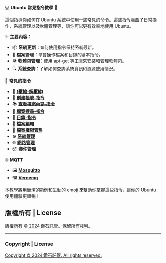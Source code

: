 💻 **Ubuntu 常見指令教學** 🚀

這個指導你如何在 Ubuntu 系統中使用一些常見的命令。這些指令涵蓋了日常操作、系統管理以及軟體管理等，讓你可以更有效率地使用 Ubuntu。

✨ **主要內容：**
- 📦 **系統更新**：如何使用指令保持系統最新。
- 📁 **檔案管理**：學會操作檔案和目錄的基本指令。
- 🛠️ **軟體包管理**：使用 apt-get 等工具來安裝和管理軟體包。
- 🔍 **系統查詢**：了解如何查詢系統資訊和資源使用情況。


📂 **常見的指令**
- 🔰  [**(壓縮-解壓縮)** ](/(壓縮-解壓縮)/)
- 👩 [**創建帳號-指令**](/創建帳號/)
- 📚 [**查看檔案內容-指令** ](/查看檔案內容/)
- 🔎 [**檔案搜尋-指令** ](/檔案搜尋/)
- 📂 [**目錄-指令** ](/目錄指令/)
- 📝 [**檔案編輯**](/檔案編輯/)
- 🔐 [**檔案權限管理**](/檔案權限管理/)
- ⚙️ [**系統管理**](/系統管理/)
- 🌐 [**網路管理**](/網路管理/)
- 📦 [**套件管理**](/套件管理/)


🌐 **MQTT**
- 🖼  [**Mosquitto** ](/Mosquitto/)
- 🖼  [**Vernemq** ](/Vernemq/)


本教學將用簡潔的範例和生動的 emoji 來幫助你掌握這些指令，讓你的 Ubuntu 使用體驗更順暢！


## 版權所有 | License

[版權所有 © 2024 鑽石託管。保留所有權利。](https://discord.gg/5Fky5SEfBd)

---

### Copyright | License

[Copyright © 2024 鑽石託管. All rights reserved.](https://discord.gg/5Fky5SEfBd)